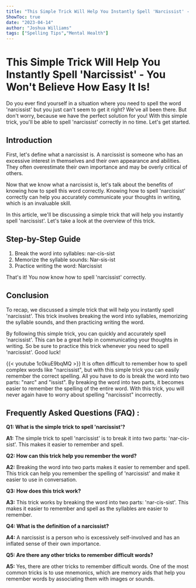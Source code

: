 ```yaml
---
title: "This Simple Trick Will Help You Instantly Spell 'Narcissist' - You Won't Believe How Easy It Is!"
ShowToc: true 
date: "2023-04-14"
author: "Joshua Williams" 
tags: ["Spelling Tips","Mental Health"]
---
```

# This Simple Trick Will Help You Instantly Spell 'Narcissist' - You Won't Believe How Easy It Is!

Do you ever find yourself in a situation where you need to spell the word 'narcissist' but you just can't seem to get it right? We've all been there. But don't worry, because we have the perfect solution for you! With this simple trick, you'll be able to spell 'narcissist' correctly in no time. Let's get started.

## Introduction

First, let's define what a narcissist is. A narcissist is someone who has an excessive interest in themselves and their own appearance and abilities. They often overestimate their own importance and may be overly critical of others.

Now that we know what a narcissist is, let's talk about the benefits of knowing how to spell this word correctly. Knowing how to spell 'narcissist' correctly can help you accurately communicate your thoughts in writing, which is an invaluable skill.

In this article, we'll be discussing a simple trick that will help you instantly spell 'narcissist'. Let's take a look at the overview of this trick.

## Step-by-Step Guide

1. Break the word into syllables: nar-cis-sist
2. Memorize the syllable sounds: Nar-sis-ist
3. Practice writing the word: Narcissist

That's it! You now know how to spell 'narcissist' correctly.

## Conclusion

To recap, we discussed a simple trick that will help you instantly spell 'narcissist'. This trick involves breaking the word into syllables, memorizing the syllable sounds, and then practicing writing the word.

By following this simple trick, you can quickly and accurately spell 'narcissist'. This can be a great help in communicating your thoughts in writing. So be sure to practice this trick whenever you need to spell 'narcissist'. Good luck!

{{< youtube 1c0kuE9bqMQ >}} 
It is often difficult to remember how to spell complex words like "narcissist", but with this simple trick you can easily remember the correct spelling. All you have to do is break the word into two parts: "narc" and "issist". By breaking the word into two parts, it becomes easier to remember the spelling of the entire word. With this trick, you will never again have to worry about spelling "narcissist" incorrectly.

## Frequently Asked Questions (FAQ) :
**Q1: What is the simple trick to spell 'narcissist'?**

**A1:** The simple trick to spell 'narcissist' is to break it into two parts: 'nar-cis-sist'. This makes it easier to remember and spell.

**Q2: How can this trick help you remember the word?**

**A2:** Breaking the word into two parts makes it easier to remember and spell. This trick can help you remember the spelling of 'narcissist' and make it easier to use in conversation.

**Q3: How does this trick work?**

**A3:** This trick works by breaking the word into two parts: 'nar-cis-sist'. This makes it easier to remember and spell as the syllables are easier to remember.

**Q4: What is the definition of a narcissist?**

**A4:** A narcissist is a person who is excessively self-involved and has an inflated sense of their own importance.

**Q5: Are there any other tricks to remember difficult words?**

**A5:** Yes, there are other tricks to remember difficult words. One of the most common tricks is to use mnemonics, which are memory aids that help you remember words by associating them with images or sounds.





